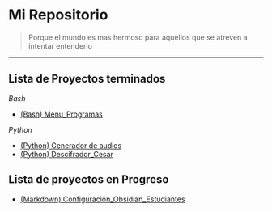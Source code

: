 # Mi Repositorio
> Porque el mundo es mas hermoso para aquellos que se atreven a intentar entenderlo

---

## Lista de Proyectos terminados
*Bash*
- [(Bash) Menu_Programas](./proyectos_terminados/menu_programas/menu_programas.md)

*Python*
- [(Python) Generador de audios](./proyectos_terminados/generador_audios/generador_audios.md) 
- [(Python) Descifrador_Cesar](./proyectos_terminados/descifrador_cesar/descifrador_cesar.md)

## Lista de proyectos en Progreso
- [(Markdown) Configuración_Obsidian_Estudiantes](./proyectos_en_progreso/configuracion_obsidian_estudiantes/configuración_obsidian_estudiantes.md)
